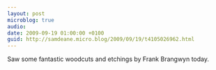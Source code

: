 ```yaml
---
layout: post
microblog: true
audio: 
date: 2009-09-19 01:00:00 +0100
guid: http://samdeane.micro.blog/2009/09/19/t4105026962.html
---
```

Saw some fantastic woodcuts and etchings by Frank Brangwyn today.
